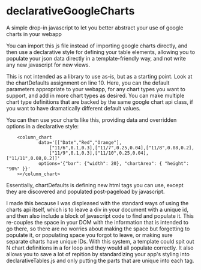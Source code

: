# declarativeGoogleCharts
A simple drop-in javascript to let you better abstract your use of google charts in your webapp

You can import this js file instead of importing google charts directly, and then use a declarative style for defining your table elements, allowing you to populate your json data directly in a template-friendly way, and not write any new javascript for new views.

This is not intended as a library to use as-is, but as a starting point.  Look at the chartDefaults assignment on line 10.  Here, you can the default parameters appropriate to your webapp, for any chart types you want to support, and add in more chart types as desired.  You can make multiple chart type definitions that are backed by the same google chart api class, if you want to have dramatically different default values.

You can then use your charts like this, providing data and overridden options in a declarative style:
~~~~
    <column_chart
            data='[["Date","Red","Orange"],
                ["11/6",0.1,0.3],["11/7",0.25,0.04],["11/8",0.08,0.2],
                ["11/9",0.1,0.3],["11/10",0.25,0.04],["11/11",0.08,0.2]]'
            options='{"bar": {"width": 20}, "chartArea": { "height": "90%" }}'
    ></column_chart>
~~~~

Essentially, chartDefaults is defining new html tags you can use, except they are discovered and populated post-pageload by javascript.

I made this because I was displeased with the standard ways of using the charts api itself, which is to leave a div in your document with a unique id, and then also include a block of javascript code to find and populate it.  This re-couples the space in your DOM with the information that is intended to go there, so there are no worries about making the space but forgetting to populate it, or populating space you forgot to leave, or making sure separate charts have unique IDs.  With this system, a template could spit out N chart definitions in a for loop and they would all populate correctly.  It also allows you to save a lot of repition by standardizing your app's styling into declarativeTables.js and only putting the parts that are unique into each tag.
